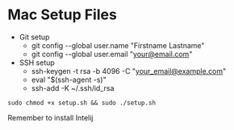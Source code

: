 # Mac Setup Files

- Git setup
    - git config --global user.name "Firstname Lastname"
    - git config --global user.email "your@email.com"
- SSH setup
    - ssh-keygen -t rsa -b 4096 -C "your_email@example.com"
    - eval "$(ssh-agent -s)"
    - ssh-add -K ~/.ssh/id_rsa

`sudo chmod +x setup.sh && sudo ./setup.sh`

Remember to install Intelij